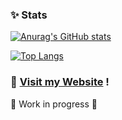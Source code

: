 ### ✨ Stats 
[![Anurag's GitHub stats](https://github-readme-stats.vercel.app/api?username=mcheungsen&count_private=true&show_icons=true&theme=onedark)](https://github.com/anuraghazra/github-readme-stats)

[![Top Langs](https://github-readme-stats.vercel.app/api/top-langs/?username=mcheungsen&layout=compact&theme=onedark&count_private=true)](https://github.com/anuraghazra/github-readme-stats)

### 🌻 [Visit my Website](https://mcheungsen.github.io/) !
🚧 Work in progress 🚧
